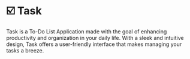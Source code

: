 # ☑️ Task
Task is a To-Do List Application made with the goal of enhancing productivity and organization in your daily life. With a sleek and intuitive design, Task offers a user-friendly interface that makes managing your tasks a breeze. 
